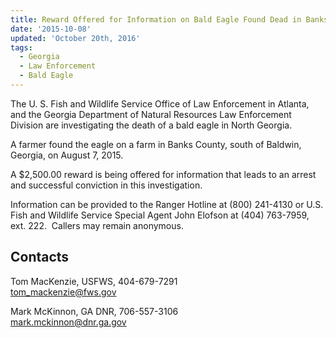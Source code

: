 ```yaml
---
title: Reward Offered for Information on Bald Eagle Found Dead in Banks County Georgia
date: '2015-10-08'
updated: 'October 20th, 2016'
tags:
  - Georgia
  - Law Enforcement
  - Bald Eagle
---
```


The U. S. Fish and Wildlife Service Office of Law Enforcement in Atlanta, and the Georgia Department of Natural Resources Law Enforcement Division are investigating the death of a bald eagle in North Georgia.

A farmer found the eagle on a farm in Banks County, south of Baldwin, Georgia, on August 7, 2015.

A $2,500.00 reward is being offered for information that leads to an arrest and successful conviction in this investigation.

Information can be provided to the Ranger Hotline at (800) 241-4130 or U.S. Fish and Wildlife Service Special Agent John Elofson at (404) 763-7959, ext. 222.  Callers may remain anonymous.

## Contacts

Tom MacKenzie, USFWS, 404-679-7291  
tom_mackenzie@fws.gov

Mark McKinnon, GA DNR, 706-557-3106   
mark.mckinnon@dnr.ga.gov
